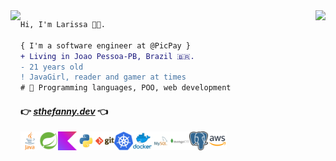 <img align="right" height="150" src="https://media.giphy.com/media/vvcvtGPa4hSiN4TgeY/giphy.gif"/>
<img align="left" height="200" src="https://media.giphy.com/media/ao9DUiTKH60XS/giphy.gif"/>

```diff
Hi, I'm Larissa 👩‍💻.

{ I'm a software engineer at @PicPay }
+ Living in Joao Pessoa-PB, Brazil 🇧🇷.
- 21 years old
! JavaGirl, reader and gamer at times
# 📖 Programming languages, POO, web development
```

#### 👉 *[sthefanny.dev](https://sthefanny.hashnode.dev)* 👈

<img align="left" alt="Java" width="30px" src="https://raw.githubusercontent.com/github/explore/80688e429a7d4ef2fca1e82350fe8e3517d3494d/topics/java/java.png" />
<img align="left" alt="Spring Boot" width="30px" src="https://raw.githubusercontent.com/github/explore/80688e429a7d4ef2fca1e82350fe8e3517d3494d/topics/spring-boot/spring-boot.png" />
<img align="left" alt="Kotlin" width="30px" src="https://raw.githubusercontent.com/github/explore/80688e429a7d4ef2fca1e82350fe8e3517d3494d/topics/kotlin/kotlin.png" />
<img align="left" alt="Python" width="30px" src="https://raw.githubusercontent.com/github/explore/80688e429a7d4ef2fca1e82350fe8e3517d3494d/topics/python/python.png" />
<img align="left" alt="Git" width="30px" 
src="https://raw.githubusercontent.com/github/explore/80688e429a7d4ef2fca1e82350fe8e3517d3494d/topics/git/git.png" />
<img align="left" alt="Kubernetes" width="30px" src="https://raw.githubusercontent.com/github/explore/80688e429a7d4ef2fca1e82350fe8e3517d3494d/topics/kubernetes/kubernetes.png" />
<img align="left" alt="Docker" width="30px" src="https://raw.githubusercontent.com/github/explore/80688e429a7d4ef2fca1e82350fe8e3517d3494d/topics/docker/docker.png" />
<img align="left" alt="Mysql" width="30px" src="https://raw.githubusercontent.com/github/explore/80688e429a7d4ef2fca1e82350fe8e3517d3494d/topics/mysql/mysql.png" />
<img align="left" alt="MongoDB" width="30px" src="https://raw.githubusercontent.com/github/explore/80688e429a7d4ef2fca1e82350fe8e3517d3494d/topics/mongodb/mongodb.png" />
<img align="left" alt="Postgresql" width="30px" src="https://raw.githubusercontent.com/github/explore/80688e429a7d4ef2fca1e82350fe8e3517d3494d/topics/postgresql/postgresql.png" />
<img align="left" alt="AWS" width="30px" src="https://raw.githubusercontent.com/github/explore/fbceb94436312b6dacde68d122a5b9c7d11f9524/topics/aws/aws.png" />

<Youre doing great>
<Good things will come to you>
<Drink water and stay awesome>

<SECRET GUEST BOOK>
<ooooooooooooooooo>
<ooooooooooooooooo
|2020-08-23
| damn this quarentine for making us unable to gather our friends for some drinks 
| miss ya!
|-- alemedeiros
|2021-06-23
| https://i2.paste.pics/CXGY6.png
|-- nic>
